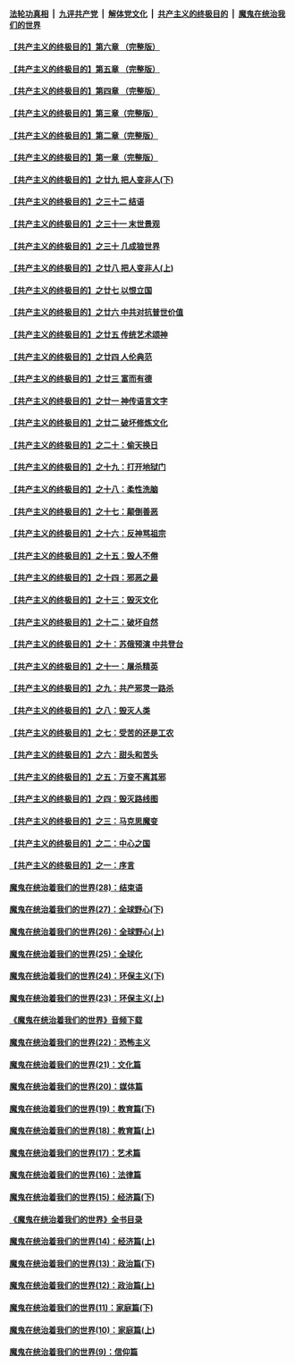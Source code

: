 ####  [法轮功真相](../../../../basic/blob/master/README.md?t=06121131) &nbsp;|&nbsp; [九评共产党](../../../../9ping.md/blob/master/README.md?t=06121131) &nbsp;|&nbsp; [解体党文化](../../../../jtdwh.md/blob/master/README.md?t=06121131)  &nbsp;|&nbsp; [共产主义的终极目的](../../../../gczydzjmd.md/blob/master/README.md?t=06121131) &nbsp;|&nbsp; [魔鬼在统治我们的世界](../../../../mgztzwmdsj.md/blob/master/README.md?t=06121131) 

#### [【共产主义的终极目的】第六章 （完整版）](../pages/nsc422/n11428913.md?t=06121131) 

#### [【共产主义的终极目的】第五章 （完整版）](../pages/nsc422/n11428912.md?t=06121131) 

#### [【共产主义的终极目的】第四章 （完整版）](../pages/nsc422/n11428907.md?t=06121131) 

#### [【共产主义的终极目的】第三章（完整版）](../pages/nsc422/n11428848.md?t=06121131) 

#### [【共产主义的终极目的】第二章（完整版）](../pages/nsc422/n11428831.md?t=06121131) 

#### [【共产主义的终极目的】第一章（完整版）](../pages/nsc422/n11417651.md?t=06121131) 

#### [【共产主义的终极目的】之廿九 把人变非人(下)](../pages/nsc422/n11344140.md?t=06121131) 

#### [【共产主义的终极目的】之三十二 结语](../pages/nsc422/n11360535.md?t=06121131) 

#### [【共产主义的终极目的】之三十一 末世景观](../pages/nsc422/n11351129.md?t=06121131) 

#### [【共产主义的终极目的】之三十 几成狼世界](../pages/nsc422/n11348280.md?t=06121131) 

#### [【共产主义的终极目的】之廿八 把人变非人(上)](../pages/nsc422/n11340492.md?t=06121131) 

#### [【共产主义的终极目的】之廿七 以恨立国](../pages/nsc422/n11336944.md?t=06121131) 

#### [【共产主义的终极目的】之廿六 中共对抗普世价值](../pages/nsc422/n11324785.md?t=06121131) 

#### [【共产主义的终极目的】之廿五 传统艺术颂神](../pages/nsc422/n11296396.md?t=06121131) 

#### [【共产主义的终极目的】之廿四 人伦典范](../pages/nsc422/n11296397.md?t=06121131) 

#### [【共产主义的终极目的】之廿三 富而有德](../pages/nsc422/n11283598.md?t=06121131) 

#### [【共产主义的终极目的】之廿一 神传语言文字](../pages/nsc422/n11263265.md?t=06121131) 

#### [【共产主义的终极目的】之廿二 破坏修炼文化](../pages/nsc422/n11245728.md?t=06121131) 

#### [【共产主义的终极目的】之二十：偷天换日](../pages/nsc422/n11238846.md?t=06121131) 

#### [【共产主义的终极目的】之十九：打开地狱门](../pages/nsc422/n11206376.md?t=06121131) 

#### [【共产主义的终极目的】之十八：柔性洗脑](../pages/nsc422/n11199994.md?t=06121131) 

#### [【共产主义的终极目的】之十七：颠倒善恶](../pages/nsc422/n11179782.md?t=06121131) 

#### [【共产主义的终极目的】之十六：反神骂祖宗](../pages/nsc422/n11166798.md?t=06121131) 

#### [【共产主义的终极目的】之十五：毁人不倦](../pages/nsc422/n11166792.md?t=06121131) 

#### [【共产主义的终极目的】之十四：邪恶之最](../pages/nsc422/n11150249.md?t=06121131) 

#### [【共产主义的终极目的】之十三：毁灭文化](../pages/nsc422/n11135227.md?t=06121131) 

#### [【共产主义的终极目的】之十二：破坏自然](../pages/nsc422/n11135214.md?t=06121131) 

#### [【共产主义的终极目的】之十：苏俄预演 中共登台](../pages/nsc422/n11118424.md?t=06121131) 

#### [【共产主义的终极目的】之十一：屠杀精英](../pages/nsc422/n11118442.md?t=06121131) 

#### [【共产主义的终极目的】之九：共产邪灵一路杀](../pages/nsc422/n11114139.md?t=06121131) 

#### [【共产主义的终极目的】之八：毁灭人类](../pages/nsc422/n11108503.md?t=06121131) 

#### [【共产主义的终极目的】之七：受苦的还是工农](../pages/nsc422/n11101809.md?t=06121131) 

#### [【共产主义的终极目的】之六：甜头和苦头](../pages/nsc422/n11096971.md?t=06121131) 

#### [【共产主义的终极目的】之五：万变不离其邪](../pages/nsc422/n11091285.md?t=06121131) 

#### [【共产主义的终极目的】之四：毁灭路线图](../pages/nsc422/n11086284.md?t=06121131) 

#### [【共产主义的终极目的】之三：马克思魔变](../pages/nsc422/n11061941.md?t=06121131) 

#### [【共产主义的终极目的】之二：中心之国](../pages/nsc422/n11047728.md?t=06121131) 

#### [【共产主义的终极目的】之一：序言](../pages/nsc422/n11086077.md?t=06121131) 

#### [魔鬼在统治着我们的世界(28)：结束语](../pages/nsc422/n10936246.md?t=06121131) 

#### [魔鬼在统治着我们的世界(27)：全球野心(下)](../pages/nsc422/n10928319.md?t=06121131) 

#### [魔鬼在统治着我们的世界(26)：全球野心(上)](../pages/nsc422/n10900318.md?t=06121131) 

#### [魔鬼在统治着我们的世界(25)：全球化](../pages/nsc422/n10788205.md?t=06121131) 

#### [魔鬼在统治着我们的世界(24)：环保主义(下)](../pages/nsc422/n10695307.md?t=06121131) 

#### [魔鬼在统治着我们的世界(23)：环保主义(上)](../pages/nsc422/n10688613.md?t=06121131) 

#### [《魔鬼在统治着我们的世界》音频下载](../pages/nsc422/n10635553.md?t=06121131) 

#### [魔鬼在统治着我们的世界(22)：恐怖主义](../pages/nsc422/n10614727.md?t=06121131) 

#### [魔鬼在统治着我们的世界(21)：文化篇](../pages/nsc422/n10597706.md?t=06121131) 

#### [魔鬼在统治着我们的世界(20)：媒体篇](../pages/nsc422/n10586579.md?t=06121131) 

#### [魔鬼在统治着我们的世界(19)：教育篇(下)](../pages/nsc422/n10564808.md?t=06121131) 

#### [魔鬼在统治着我们的世界(18)：教育篇(上)](../pages/nsc422/n10526970.md?t=06121131) 

#### [魔鬼在统治着我们的世界(17)：艺术篇](../pages/nsc422/n10499093.md?t=06121131) 

#### [魔鬼在统治着我们的世界(16)：法律篇](../pages/nsc422/n10485969.md?t=06121131) 

#### [魔鬼在统治着我们的世界(15)：经济篇(下)](../pages/nsc422/n10469975.md?t=06121131) 

#### [《魔鬼在统治着我们的世界》全书目录](../pages/nsc422/n10464261.md?t=06121131) 

#### [魔鬼在统治着我们的世界(14)：经济篇(上)](../pages/nsc422/n10457370.md?t=06121131) 

#### [魔鬼在统治着我们的世界(13)：政治篇(下)](../pages/nsc422/n10448270.md?t=06121131) 

#### [魔鬼在统治着我们的世界(12)：政治篇(上)](../pages/nsc422/n10444576.md?t=06121131) 

#### [魔鬼在统治着我们的世界(11)：家庭篇(下)](../pages/nsc422/n10440961.md?t=06121131) 

#### [魔鬼在统治着我们的世界(10)：家庭篇(上)](../pages/nsc422/n10435448.md?t=06121131) 

#### [魔鬼在统治着我们的世界(9)：信仰篇](../pages/nsc422/n10432159.md?t=06121131) 

